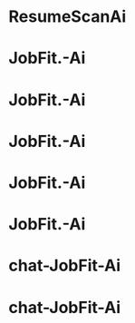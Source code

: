 # ResumeScanAi
# JobFit.-Ai
# JobFit.-Ai
# JobFit.-Ai
# JobFit.-Ai
# JobFit.-Ai
# chat-JobFit-Ai
# chat-JobFit-Ai
